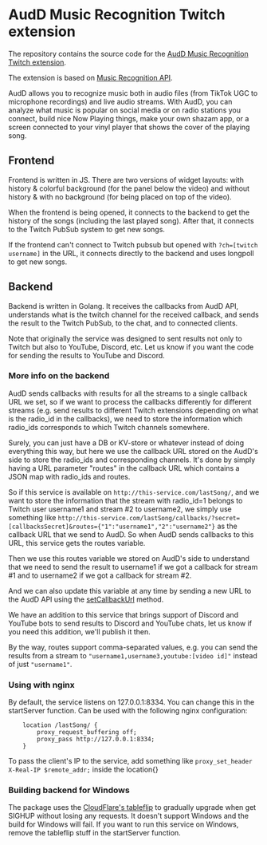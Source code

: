 # AudD Music Recognition Twitch extension

The repository contains the source code for the [AudD Music Recognition Twitch extension](https://dashboard.twitch.tv/extensions/ikcbah7wbue48v7doo4edulmxblt64-0.0.4).

The extension is based on [Music Recognition API](https://audd.io/).

AudD allows you to recognize music both in audio files (from TikTok UGC to microphone recordings) and live audio streams. With AudD, you can analyze what music is popular on social media or on radio stations you connect, build nice Now Playing things, make your own shazam app, or a screen connected to your vinyl player that shows the cover of the playing song.

## Frontend

Frontend is written in JS. There are two versions of widget layouts: with history & colorful background (for the panel below the video) and without history & with no background (for being placed on top of the video).

When the frontend is being opened, it connects to the backend to get the history of the songs (including the last played song). After that, it connects to the Twitch PubSub system to get new songs.

If the frontend can't connect to Twitch pubsub but opened with `?ch=[twitch username]` in the URL, it connects directly to the backend and uses longpoll to get new songs.

## Backend

Backend is written in Golang. It receives the callbacks from AudD API, understands what is the twitch channel for the received callback, and sends the result to the Twitch PubSub, to the chat, and to connected clients.

Note that originally the service was designed to sent results not only to Twitch but also to YouTube, Discord, etc. Let us know if you want the code for sending the results to YouTube and Discord.

### More info on the backend

AudD sends callbacks with results for all the streams to a single callback URL we set, so if we want to process the callbacks differently for different streams (e.g. send results to different Twitch extensions depending on what is the radio_id in the callbacks), we need to store the information which radio_ids corresponds to which Twitch channels
somewhere.

Surely, you can just have a DB or KV-store or whatever instead of doing everything this way, but here we use the callback URL stored on the AudD's side to store the radio_ids and corresponding channels. It's done by simply having a URL parameter "routes" in the callback URL which contains a JSON map with radio_ids and routes.

So if this service is available on `http://this-service.com/lastSong/`, and we want to store the information that the stream with radio_id=1 belongs to Twitch user username1 and stream #2 to username2, we simply use something like `http://this-service.com/lastSong/callbacks/?secret=[callbacksSecret]&routes={"1":"username1","2":"username2"}` as the callback URL that we send to AudD. So when AudD sends callbacks to this URL, this service gets the routes variable.

Then we use this routes variable we stored on AudD's side to understand that we need to send the result to username1 if we got a callback for stream #1 and to username2 if we got a callback for stream #2.

And we can also update this variable at any time by sending a new URL to the AudD API using the [setCallbackUrl](https://docs.audd.io/streams#2-set-the-url-for-callbacks) method.

We have an addition to this service that brings support of Discord and YouTube bots to send results to Discord and YouTube chats, let us know if you need this addition, we'll publish it then.

By the way, routes support comma-separated values, e.g. you can send the results from a stream to `"username1,username3,youtube:[video id]"` instead of just `"username1"`.

### Using with nginx

By default, the service listens on 127.0.0.1:8334. You can change this in the startServer function. Can be used with the following nginx configuration:

```
	location /lastSong/ {
		proxy_request_buffering off;
		proxy_pass http://127.0.0.1:8334;
	}
```

  To pass the client's IP to the service, add something like `proxy_set_header X-Real-IP $remote_addr;` inside the location{}

### Building backend for Windows

The package uses the [CloudFlare's tableflip](https://github.com/cloudflare/tableflip) to gradually upgrade when get SIGHUP without losing any requests. It doesn't support Windows and the build for Windows will fail. If you want to run this service on Windows, remove the tableflip stuff in the startServer function.
